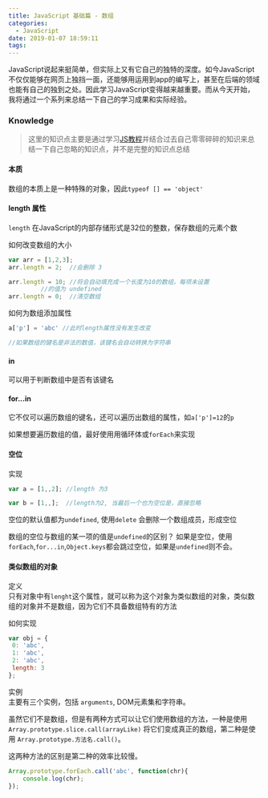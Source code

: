 ```yaml
---
title: JavaScript 基础篇 - 数组
categories:
  - JavaScript
date: 2019-01-07 18:59:11
tags:
---
```


JavaScript说起来挺简单，但实际上又有它自己的独特的深度。如今JavaScript不仅仅能够在网页上独挡一面，还能够用运用到app的编写上，甚至在后端的领域也能有自己的独到之处。因此学习JavaScript变得越来越重要。而从今天开始，我将通过一个系列来总结一下自己的学习成果和实际经验。

### Knowledge  
> 这里的知识点主要是通过学习[JS教程](https://wangdoc.com/javascript)并结合过去自己零零碎碎的知识来总结一下自己忽略的知识点，并不是完整的知识点总结  

<!-- more -->


#### 本质
数组的本质上是一种特殊的对象，因此`typeof [] == 'object'`

#### length 属性
`length` 在JavaScript的内部存储形式是32位的整数，保存数组的元素个数  
  
如何改变数组的大小
```js
var arr = [1,2,3];
arr.length = 2;  //会删除 3

arr.length = 10; //将会自动填充成一个长度为10的数组，每项未设置
		 //的值为 undefined
arr.length = 0;  //清空数组 
```
  
如何为数组添加属性
```js
a['p'] = 'abc' //此时length属性没有发生改变

//如果数组的键名是非法的数值，该键名会自动转换为字符串
```

#### in
可以用于判断数组中是否有该键名

#### for...in
它不仅可以遍历数组的键名，还可以遍历出数组的属性，如`a['p']=12`的`p`  
   
如果想要遍历数组的值，最好使用用循环体或`forEach`来实现

#### 空位
实现  
```js
var a = [1,,2]; //length 为3

var b = [1,,];  //length为2, 当最后一个也为空位是，直接忽略
```
  
空位的默认值都为`undefined`, 使用`delete` 会删除一个数组成员，形成空位
  
数组的空位与数组的某一项的值是`undefined`的区别？
如果是空位，使用`forEach`,`for...in`,`Object.keys`都会跳过空位，如果是`undefined`则不会。

#### 类似数组的对象
定义  
只有对象中有`lenght`这个属性，就可以称为这个对象为类似数组的对象，类似数组的对象并不是数组，因为它们不具备数组特有的方法

如何实现  
```js
var obj = {
 0: 'abc',
 1: 'abc',
 2: 'abc',
 length: 3
};
```

实例  
主要有三个实例，包括 `arguments`, DOM元素集和字符串。  

虽然它们不是数组，但是有两种方式可以让它们使用数组的方法，一种是使用 `Array.prototype.slice.call(arrayLike)` 将它们变成真正的数组，第二种是使用 `Array.prototype.方法名.call()`。  

这两种方法的区别是第二种的效率比较慢。
```js
Array.prototype.forEach.call('abc', function(chr){
	console.log(chr);
});
```


